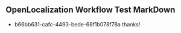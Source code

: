## OpenLocalization Workflow Test MarkDown
* b66bb631-cafc-4493-bede-68f1b078f78a thanks!

<!--HONumber=Aug16_HO1-->


